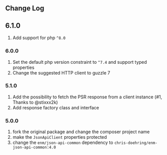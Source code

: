 ## Change Log

## 6.1.0
1. Add support for php `^8.0`

### 6.0.0
1. Set the default php version constraint to `^7.4` and support typed properties
1. Change the suggested HTTP client to guzzle 7

### 5.1.0
1. Add the possibility to fetch the PSR response from a client instance (#1, Thanks to @stixxx2k)
1. Add response factory class and interface

### 5.0.0
1. fork the original package and change the composer project name
1. make the `JsonApiClient` properties protected
1. change the `enm/json-api-common` dependency to `chris-doehring/enm-json-api-common:4.0`